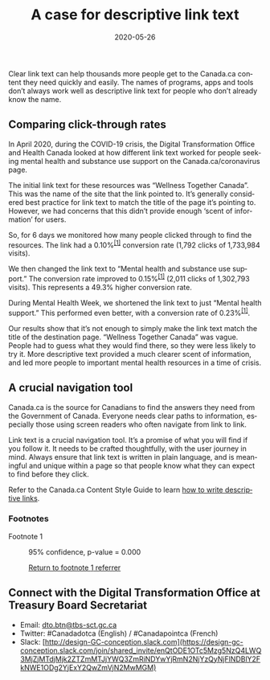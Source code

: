 ﻿---
breadcrumbs:
  - title: "About Canada.ca"
    link:  "https://www.canada.ca/en/government/about.html"
  - title: Canada.ca blog
    link: "https://blog.canada.ca/"
pageclass: "cnt-wdth-lmtd"
layout: post
title:  "A case for descriptive link text"
pubdate: "May 26, 2020"
langpage: "https://blogue.canada.ca/2020/05/26/texte-de-lien-descriptif.html"
date:   2020-05-26
published: true
draft: true
lang: en
alt: "A case for descriptive link text"
description: "Clear link text can help thousands more people get to the Canada.ca content they need quickly and easily."
---
Clear link text can help thousands more people get to the Canada.ca content they need quickly and easily. The names of programs, apps and tools don’t always work well as descriptive link text for people who don’t already know the name.

## Comparing click-through rates

In April 2020, during the COVID-19 crisis, the Digital Transformation Office and Health Canada looked at how different link text worked for people seeking mental health and substance use support on the Canada.ca/coronavirus page.

The initial link text for these resources was “Wellness Together Canada”. This was the name of the site that the link pointed to. It’s generally considered best practice for link text to match the title of the page it’s pointing to. However, we had concerns that this didn’t provide enough ‘scent of information’ for users.

So, for 6 days we monitored how many people clicked through to find the resources. The link had a 0.10%<sup id="fn1-rtn" class="fn-lnk">[[1]](#fn1)</sup> conversion rate (1,792 clicks of 1,733,984 visits).

We then changed the link text to “Mental health and substance use support.” The conversion rate improved to 0.15%<sup class="fn-lnk">[[1]](#fn1)</sup> (2,011 clicks of 1,302,793 visits). This represents a 49.3% higher conversion rate.

During Mental Health Week, we shortened the link text to just “Mental health support.” This performed even better, with a conversion rate of 0.23%<sup class="fn-lnk">[[1]](#fn1)</sup>.

Our results show that it’s not enough to simply make the link text match the title of the destination page.
“Wellness Together Canada” was vague. People had to guess what they would find there, so they were less likely to try it. More descriptive text provided a much clearer scent of information, and led more people to important mental health resources in a time of crisis.

## A crucial navigation tool

Canada.ca is the source for Canadians to find the answers they need from the Government of Canada. Everyone needs clear paths to information, especially those using screen readers who often navigate from link to link.

Link text is a crucial navigation tool. It’s a promise of what you will find if you follow it. It needs to be crafted thoughtfully, with the user journey in mind. Always ensure that link text is written in plain language, and is meaningful and unique within a page so that people know what they can expect to find before they click.

Refer to the Canada.ca Content Style Guide to learn [how to write descriptive links](https://www.canada.ca/en/treasury-board-secretariat/services/government-communications/canada-content-style-guide.html#wp7-2).

<div class="wb-fnote wb-init wb-fnote-inited" role="note" id="wb-auto-4">
<h3 id="fn" class="wb-inv">Footnotes</h3>

<dl>
  <dt id="fn1-dt">Footnote 1</dt>
  <dd id="fn1" tabindex="-1" aria-labelledby="fn1-dt">
    <p>95% confidence, p-value = 0.000</p>
    <p class="fn-rtn"><a href="#fn1-rtn"><span class="wb-invisible">Return to footnote </span>1<span class="wb-invisible"> referrer</span></a></p>
  </dd>
</dl>
</div>

## Connect with the Digital Transformation Office at Treasury Board Secretariat

* Email: [dto.btn@tbs-sct.gc.ca](mailto:dto.btn@tbs-sct.gc.ca)
* Twitter: #Canadadotca (English) / #Canadapointca (French)
* Slack: [http://design-GC-conception.slack.com](https://design-gc-conception.slack.com/join/shared_invite/enQtODE1OTc5Mzg5NzQ4LWQ3MjZjMTdjMjk2ZTZmMTJjYWQ3ZmRiNDYwYjRmN2NjYzQyNjFlNDBlY2FkNWE1ODg2YjExY2QwZmVjN2MwMGM)
